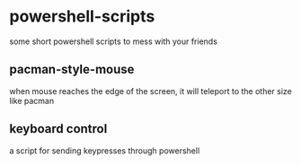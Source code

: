 # powershell-scripts
some short powershell scripts to mess with your friends

## pacman-style-mouse
when mouse reaches the edge of the screen, it will teleport to the other size like pacman

## keyboard control
a script for sending keypresses through powershell
